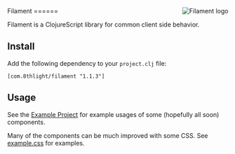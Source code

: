 <img src="https://raw.github.com/8thlight/filament/master/logo.jpg" alt="Filament logo" title="Filament" align="right"/>
Filament
======

Filament is a ClojureScript library for common client side behavior.

Install
-------

Add the following dependency to your `project.clj` file:

    [com.8thlight/filament "1.1.3"]

Usage
-------

See the [Example Project](https://github.com/8thlight/filament/tree/master/example) for example usages of some (hopefully all soon) components.

Many of the components can be much improved with some CSS.  See [example.css](https://github.com/8thlight/filament/blob/master/example/example.css) for
  examples.
